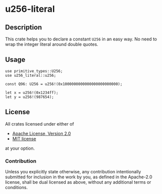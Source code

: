 # u256-literal

## Description

This crate helps you to declare a constant `U256` in an easy way. No need to wrap the integer literal around double quotes.

## Usage

```
use primitive_types::U256;
use u256_literal::u256;

const Q96: U256 = u256!(0x1000000000000000000000000);

let x = u256!(0x1234ff);
let y = u256!(987654);
```

## License

All crates licensed under either of

 * [Apache License, Version 2.0](http://www.apache.org/licenses/LICENSE-2.0)
 * [MIT license](http://opensource.org/licenses/MIT)

at your option.

### Contribution

Unless you explicitly state otherwise, any contribution intentionally submitted
for inclusion in the work by you, as defined in the Apache-2.0 license, shall be
dual licensed as above, without any additional terms or conditions.
